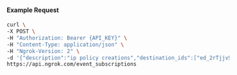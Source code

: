 <!-- Code generated for API Clients. DO NOT EDIT. -->

#### Example Request

```bash
curl \
-X POST \
-H "Authorization: Bearer {API_KEY}" \
-H "Content-Type: application/json" \
-H "Ngrok-Version: 2" \
-d '{"description":"ip policy creations","destination_ids":["ed_2rTjjvS2cFTAGSWXIprzM1Z1W1g"],"metadata":"{\"environment\": \"staging\"}","sources":[{"type":"ip_policy_created.v0"}]}' \
https://api.ngrok.com/event_subscriptions
```
